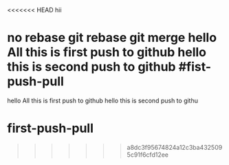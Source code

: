 <<<<<<< HEAD
hii


no rebase
git rebase
git merge
hello All this is first push to github
hello this is second push to github
#fist-push-pull
=======





hello All this is first push to github
hello this is second push to githu


# first-push-pull
>>>>>>> a8dc3f95674824a12c3ba4325095c91f6cfd12ee
